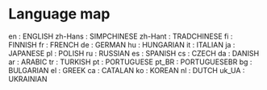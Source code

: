 # Language map

en : ENGLISH
zh-Hans : SIMPCHINESE
zh-Hant : TRADCHINESE
fi : FINNISH
fr : FRENCH
de : GERMAN
hu : HUNGARIAN
it : ITALIAN
ja : JAPANESE
pl : POLISH
ru : RUSSIAN
es : SPANISH
cs : CZECH
da : DANISH
ar : ARABIC
tr : TURKISH
pt : PORTUGUESE
pt_BR : PORTUGUESEBR
bg : BULGARIAN
el : GREEK
ca : CATALAN
ko : KOREAN
nl : DUTCH
uk_UA : UKRAINIAN